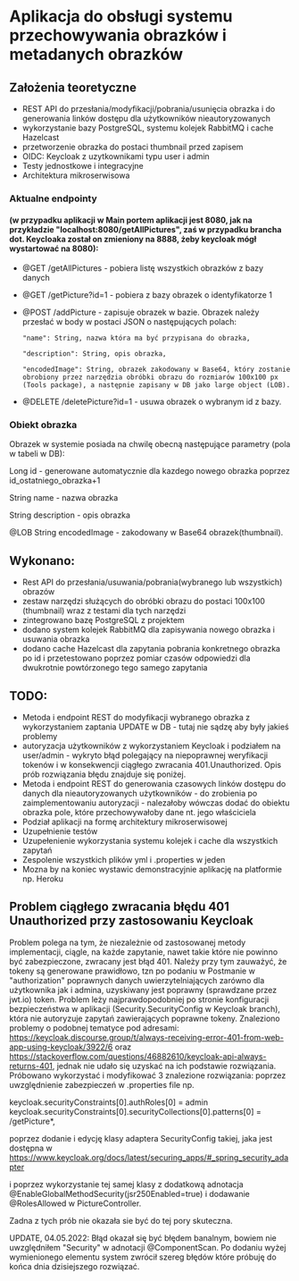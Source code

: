 # Aplikacja do obsługi systemu przechowywania obrazków i metadanych obrazków

## Założenia teoretyczne

- REST API do przesłania/modyfikacji/pobrania/usunięcia obrazka i do generowania linków dostępu dla użytkowników nieautoryzowanych
- wykorzystanie bazy PostgreSQL, systemu kolejek RabbitMQ i cache Hazelcast
- przetworzenie obrazka do postaci thumbnail przed zapisem
- OIDC: Keycloak z uzytkownikami typu user i admin
- Testy jednostkowe i integracyjne
- Architektura mikroserwisowa

### Aktualne endpointy 

#### (w przypadku aplikacji w Main portem aplikacji jest 8080, jak na przykładzie "localhost:8080/getAllPictures", zaś w przypadku brancha dot. Keycloaka został on zmieniony na 8888, żeby keycloak mógł wystartować na 8080):
  - @GET /getAllPictures - pobiera listę wszystkich obrazków z bazy danych 
  - @GET /getPicture?id=1 - pobiera z bazy obrazek o identyfikatorze 1 
  - @POST /addPicture - zapisuje obrazek w bazie. Obrazek należy przesłać w body w postaci JSON o następujących polach:
  
        "name": String, nazwa która ma być przypisana do obrazka,
        
        "description": String, opis obrazka,
        
        "encodedImage": String, obrazek zakodowany w Base64, który zostanie obrobiony przez narzędzia obróbki obrazu do rozmiarów 100x100 px (Tools package), a następnie zapisany w DB jako large object (LOB).       
  
  
  - @DELETE /deletePicture?id=1 - usuwa obrazek o wybranym id z bazy.

### Obiekt obrazka

Obrazek w systemie posiada na chwilę obecną następujące parametry (pola w tabeli w DB):

Long id - generowane automatycznie dla kazdego nowego obrazka poprzez id_ostatniego_obrazka+1

String name - nazwa obrazka

String description - opis obrazka

@LOB String encodedImage - zakodowany w Base64 obrazek(thumbnail).


## Wykonano:
- Rest API do przesłania/usuwania/pobrania(wybranego lub wszystkich) obrazów
- zestaw narzędzi służących do obróbki obrazu do postaci 100x100 (thumbnail) wraz z testami dla tych narzędzi
- zintegrowano bazę PostgreSQL z projektem
- dodano system kolejek RabbitMQ dla zapisywania nowego obrazka i usuwania obrazka
- dodano cache Hazelcast dla zapytania pobrania konkretnego obrazka po id i przetestowano poprzez pomiar czasów odpowiedzi dla dwukrotnie powtórzonego tego samego zapytania

## TODO: 
- Metoda i endpoint REST do modyfikacji wybranego obrazka z wykorzystaniem zaptania UPDATE w DB - tutaj nie sądzę aby były jakieś problemy
- autoryzacja użytkowników z wykorzystaniem Keycloak i podziałem na user/admin - wykryto błąd polegający na niepoprawnej weryfikacji tokenów i w konsekwencji ciągłego zwracania 401.Unauthorized. Opis prób rozwiązania błędu znajduje się poniżej.
- Metoda i endpoint REST do generowania czasowych linków dostępu do danych dla nieautoryzowanych użytkowników - do zrobienia po zaimplementowaniu autoryzacji - nalezałoby wówczas dodać do obiektu obrazka pole, które przechowywałoby dane nt. jego właściciela
- Podział aplikacji na formę architektury mikroserwisowej
- Uzupełnienie testów
- Uzupełenienie wykorzystania systemu kolejek i cache dla wszystkich zapytań
- Zespolenie wszystkich plików yml i .properties w jeden
- Mozna by na koniec wystawic demonstracyjnie aplikację na platformie np. Heroku

## Problem ciągłego zwracania błędu 401 Unauthorized przy zastosowaniu Keycloak

Problem polega na tym, że niezależnie od zastosowanej metody implementacji, ciągle, na każde zapytanie, nawet takie które nie powinno być zabezpieczone, zwracany jest błąd 401. Należy przy tym zauważyć, że tokeny są generowane prawidłowo, tzn po podaniu w Postmanie w "authorization" poprawnych danych uwierzytelniających zarówno dla użytkownika jak i admina, uzyskiwany jest poprawny (sprawdzane przez jwt.io) token. Problem leży najprawdopodobniej po stronie konfiguracji bezpieczeństwa w aplikacji (Security.SecurityConfig w Keycloak branch), która nie autoryzuje zapytań zawierających poprawne tokeny. Znaleziono problemy o podobnej tematyce pod adresami: https://keycloak.discourse.group/t/always-receiving-error-401-from-web-app-using-keycloak/3922/6 oraz https://stackoverflow.com/questions/46882610/keycloak-api-always-returns-401, jednak nie udało się uzyskać na ich podstawie rozwiązania. Próbowano wykorzystać i modyfikować 3 znalezione rozwiązania: poprzez uwzględnienie zabezpieczeń w .properties file np. 

keycloak.securityConstraints[0].authRoles[0] = admin
keycloak.securityConstraints[0].securityCollections[0].patterns[0] = /getPicture*,

poprzez dodanie i edycję klasy adaptera SecurityConfig takiej, jaka jest dostępna w https://www.keycloak.org/docs/latest/securing_apps/#_spring_security_adapter

i poprzez wykorzystanie tej samej klasy z dodatkową adnotacja @EnableGlobalMethodSecurity(jsr250Enabled=true) i dodawanie @RolesAllowed w PictureController.

Zadna z tych prób nie okazała sie być do tej pory skuteczna. 

UPDATE, 04.05.2022: Błąd okazał się być błędem banalnym, bowiem nie uwzględniłem "Security" w adnotacji @ComponentScan. Po dodaniu wyżej wymienionego elementu system zwrócił szereg błędów które próbuję do końca dnia dzisiejszego rozwiązać.

